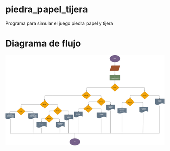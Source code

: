 # piedra_papel_tijera
Programa para simular el juego piedra papel y tijera

# Diagrama de flujo
![Diagrama de flujo](diagrama.png "Diagrama de flujo")